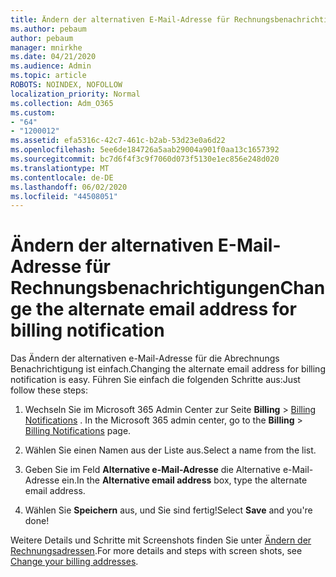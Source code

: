```yaml
---
title: Ändern der alternativen E-Mail-Adresse für Rechnungsbenachrichtigungen
ms.author: pebaum
author: pebaum
manager: mnirkhe
ms.date: 04/21/2020
ms.audience: Admin
ms.topic: article
ROBOTS: NOINDEX, NOFOLLOW
localization_priority: Normal
ms.collection: Adm_O365
ms.custom:
- "64"
- "1200012"
ms.assetid: efa5316c-42c7-461c-b2ab-53d23e0a6d22
ms.openlocfilehash: 5ee6de184726a5aab29004a901f0aa13c1657392
ms.sourcegitcommit: bc7d6f4f3c9f7060d073f5130e1ec856e248d020
ms.translationtype: MT
ms.contentlocale: de-DE
ms.lasthandoff: 06/02/2020
ms.locfileid: "44508051"
---
```

# <a name="change-the-alternate-email-address-for-billing-notification"></a><span data-ttu-id="1c605-102">Ändern der alternativen E-Mail-Adresse für Rechnungsbenachrichtigungen</span><span class="sxs-lookup"><span data-stu-id="1c605-102">Change the alternate email address for billing notification</span></span>

<span data-ttu-id="1c605-103">Das Ändern der alternativen e-Mail-Adresse für die Abrechnungs Benachrichtigung ist einfach.</span><span class="sxs-lookup"><span data-stu-id="1c605-103">Changing the alternate email address for billing notification is easy.</span></span> <span data-ttu-id="1c605-104">Führen Sie einfach die folgenden Schritte aus:</span><span class="sxs-lookup"><span data-stu-id="1c605-104">Just follow these steps:</span></span>
  
1. <span data-ttu-id="1c605-105">Wechseln Sie im Microsoft 365 Admin Center zur Seite **Billing** \> [Billing Notifications](https://go.microsoft.com/fwlink/p/?linkid=853212) .  </span><span class="sxs-lookup"><span data-stu-id="1c605-105">In the Microsoft 365 admin center, go to the **Billing** \>  [Billing Notifications](https://go.microsoft.com/fwlink/p/?linkid=853212) page.</span></span>

2. <span data-ttu-id="1c605-106">Wählen Sie einen Namen aus der Liste aus.</span><span class="sxs-lookup"><span data-stu-id="1c605-106">Select a name from the list.</span></span>

3. <span data-ttu-id="1c605-107">Geben Sie im Feld **Alternative e-Mail-Adresse** die Alternative e-Mail-Adresse ein.</span><span class="sxs-lookup"><span data-stu-id="1c605-107">In the **Alternative email address** box, type the alternate email address.</span></span>

4. <span data-ttu-id="1c605-108">Wählen Sie **Speichern** aus, und Sie sind fertig!</span><span class="sxs-lookup"><span data-stu-id="1c605-108">Select **Save** and you're done!</span></span>

<span data-ttu-id="1c605-109">Weitere Details und Schritte mit Screenshots finden Sie unter [Ändern der Rechnungsadressen](https://docs.microsoft.com/microsoft-365/commerce/billing-and-payments/change-your-billing-addresses).</span><span class="sxs-lookup"><span data-stu-id="1c605-109">For more details and steps with screen shots, see [Change your billing addresses](https://docs.microsoft.com/microsoft-365/commerce/billing-and-payments/change-your-billing-addresses).</span></span>
  